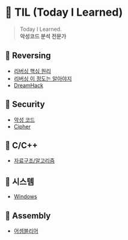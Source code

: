# 🌸 TIL (Today I Learned)
> Today I Learned.  
> **악성코드 분석 전문가**

## 💎 Reversing
- [리버싱 핵심 원리](./Reversing/Reversing%20핵심%20원리/)
- [리버싱 이 정도는 알아야지](./Reversing/리버싱%20이%20정도는%20알아야지/)
- [DreamHack](./Reversing/DreamHack/)

## 📌 Security
- [악성 코드](./malicious%20code/)
- [Cipher](./Cipher/)

## 📌 C/C++
- [자료구조/알고리즘](./Algorithm/)

## 📌 시스템
- [Windows](./Windows/)

## 📌 Assembly
- [어셈블리어](./Assembly/)